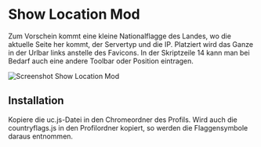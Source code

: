 # Show Location Mod
Zum Vorschein kommt eine kleine Nationalflagge des Landes, wo die aktuelle Seite her kommt, der Servertyp und die IP. Platziert wird das Ganze in 
der Urlbar links anstelle des Favicons. In der Skriptzeile 14 kann man bei Bedarf auch eine andere Toolbar oder Position eintragen.

![Screenshot Show Location Mod](https://github.com/ardiman/userChrome.js/raw/master/showlocationmod/scr_showlocationmod.png)

## Installation
Kopiere die uc.js-Datei in den Chromeordner des Profils. Wird auch die countryflags.js in den Profilordner kopiert, so werden 
die Flaggensymbole daraus entnommen.

